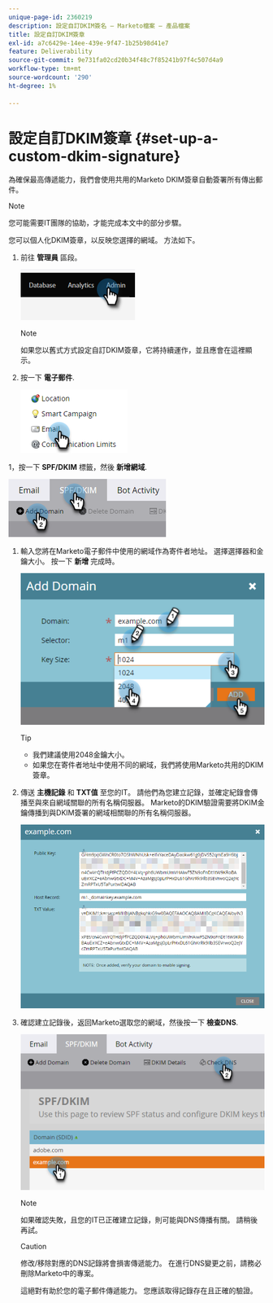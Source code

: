 ```yaml
---
unique-page-id: 2360219
description: 設定自訂DKIM簽名 — Marketo檔案 — 產品檔案
title: 設定自訂DKIM簽章
exl-id: a7c6429e-14ee-439e-9f47-1b25b98d41e7
feature: Deliverability
source-git-commit: 9e731fa02cd20b34f48c7f85241b97f4c507d4a9
workflow-type: tm+mt
source-wordcount: '290'
ht-degree: 1%

---
```


# 設定自訂DKIM簽章 {#set-up-a-custom-dkim-signature}

為確保最高傳遞能力，我們會使用共用的Marketo DKIM簽章自動簽署所有傳出郵件。

>[!NOTE]
>
>您可能需要IT團隊的協助，才能完成本文中的部分步驟。

您可以個人化DKIM簽章，以反映您選擇的網域。 方法如下。

1. 前往 **管理員** 區段。

   ![](assets/set-up-a-custom-dkim-signature-1.png)

   >[!NOTE]
   >
   >如果您以舊式方式設定自訂DKIM簽章，它將持續運作，並且應會在這裡顯示。

1. 按一下 **電子郵件**.

   ![](assets/set-up-a-custom-dkim-signature-2.png)

1，按一下 **SPF/DKIM** 標籤，然後 **新增網域**.

![](assets/set-up-a-custom-dkim-signature-3.png)

1. 輸入您將在Marketo電子郵件中使用的網域作為寄件者地址。 選擇選擇器和金鑰大小。 按一下 **新增** 完成時。

   ![](assets/set-up-a-custom-dkim-signature-4.png)

   >[!TIP]
   >
   >* 我們建議使用2048金鑰大小。
   >* 如果您在寄件者地址中使用不同的網域，我們將使用Marketo共用的DKIM簽章。

1. 傳送 **主機記錄** 和 **TXT值** 至您的IT。 請他們為您建立記錄，並確定紀錄會傳播至與來自網域關聯的所有名稱伺服器。 Marketo的DKIM驗證需要將DKIM金鑰傳播到與DKIM簽署的網域相關聯的所有名稱伺服器。

   ![](assets/set-up-a-custom-dkim-signature-5.png)

1. 確認建立記錄後，返回Marketo選取您的網域，然後按一下 **檢查DNS**.

   ![](assets/set-up-a-custom-dkim-signature-6.png)

   >[!NOTE]
   >
   >如果確認失敗，且您的IT已正確建立記錄，則可能與DNS傳播有關。 請稍後再試。

   >[!CAUTION]
   >
   >修改/移除對應的DNS記錄將會損害傳遞能力。 在進行DNS變更之前，請務必刪除Marketo中的專案。

   這絕對有助於您的電子郵件傳遞能力。 您應該取得記錄存在且正確的驗證。
